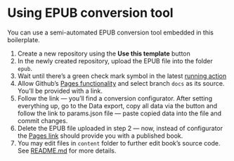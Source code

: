 # Using EPUB conversion tool

You can use a semi-automated EPUB conversion tool embedded in this boilerplate.

1. Create a new repository using the **Use this template** button
2. In the newly created repository, upload the EPUB file into the folder `epub`.
3. Wait until there’s a green check mark symbol in the latest [running action](../../actions)
4. Allow Github’s [Pages functionality](../../settings/pages) and select branch `docs` as its source. You’ll be provided with a link.
5. Follow the link — you’ll find a conversion configurator. After setting everything up, go to the Data export, copy all data via the button and follow the link to params.json file — paste copied data into the file and commit changes.
6. Delete the EPUB file uploaded in step 2 — now, instead of configurator the [Pages link](../../settings/pages) should provide you with a published book.
7. You may edit files in `content` folder to further edit book’s source code. See [README.md](README.md) for more details.
